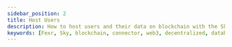```yaml
---
sidebar_position: 2
title: Host Users
description: How to host users and their data on blockchain with the Sky connector
keywords: [Fexr, Sky, blockchain, connector, web3, decentralized, database, storage, authentication, login, console, create-subnet, blockchain]
---
```



